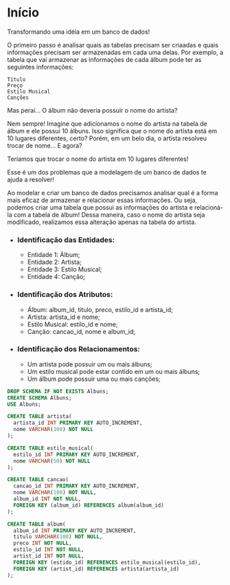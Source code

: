 # Início
Transformando uma idéia em um banco de dados!

O primeiro passo é analisar quais as tabelas precisam ser criaadas e quais informações precisam ser armazenadas em cada uma delas. Por exemplo, a tabela que vai armazenar as informações de cada álbum pode ter as seguintes informações:
```
Título
Preço
Estilo Musical
Canções
```

Mas peraí... O álbum não deveria possuir o nome do artista?

Nem sempre! Imagine que adicionamos o nome do artista na tabela de álbum e ele possui 10 álbuns. Isso significa que o nome do artista está em 10 lugares diferentes, certo? Porém, em um belo dia, o artista resolveu trocar de nome... E agora?

Teríamos que trocar o nome do artista em 10 lugares diferentes!

Esse é um dos problemas que a modelagem de um banco de dados te ajuda a resolver!

Ao modelar e criar um banco de dados precisamos analisar qual é a forma mais eficaz de armazenar e relacionar essas informações. Ou seja, podemos criar uma tabela que possui as informações do artista e relacioná-la com a tabela de álbum! Dessa maneira, caso o nome do artista seja modificado, realizamos essa alteração apenas na tabela do artista.

- ### Identificação das Entidades:
   - Entidade 1: Álbum;
   - Entidade 2: Artista;
   - Entidade 3: Estilo Musical;
   - Entidade 4: Canção;
- ### Identificação dos Atributos:
   - Álbum: album_id, titulo, preco, estilo_id e artista_id;
   - Artista: artista_id e nome;
   - Estilo Musical: estilo_id e nome;
   - Canção: cancao_id, nome e album_id;
- ### Identificação dos Relacionamentos:
   - Um artista pode possuir um ou mais álbuns;
   - Um estilo musical pode estar contido em um ou mais álbuns;
   - Um álbum pode possuir uma ou mais canções;
```sql
DROP SCHEMA IF NOT EXISTS Albuns;
CREATE SCHEMA Albuns;
USE Albuns;

CREATE TABLE artista(
  artista_id INT PRIMARY KEY AUTO_INCREMENT,
  nome VARCHAR(100) NOT NULL
);

CREATE TABLE estilo_musical(
  estilo_id INT PRIMARY KEY AUTO_INCREMENT,
  nome VARCHAR(50) NOT NULL
);

CREATE TABLE cancao(
  cancao_id INT PRIMARY KEY AUTO_INCREMENT,
  nome VARCHAR(100) NOT NULL,
  album_id INT NOT NULL,
  FOREIGN KEY (album_id) REFERENCES album(album_id)
);

CREATE TABLE album(
  album_id INT PRIMARY KEY AUTO_INCREMENT,
  titulo VARCHAR(100) NOT NULL,
  preco INT NOT NULL,
  estilo_id INT NOT NULL,
  artist_id INT NOT NULL,
  FOREIGN KEY (estido_id) REFERENCES estilo_musical(estilo_id),
  FOREIGN KEY (artist_id) REFERENCES artista(artista_id)
);
```


